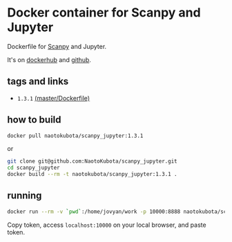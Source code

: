 # Docker container for Scanpy and Jupyter

Dockerfile for [Scanpy](https://scanpy.readthedocs.io/en/stable/index.html) and Jupyter.

It's on [dockerhub](https://hub.docker.com/r/naotokubota/scanpy_jupyter) and [github](https://github.com/NaotoKubota/scanpy_jupyter).

## tags and links
- `1.3.1` [(master/Dockerfile)](https://github.com/NaotoKubota/scanpy_jupyter/blob/master/Dockerfile)

## how to build

```sh
docker pull naotokubota/scanpy_jupyter:1.3.1
```

or

```sh
git clone git@github.com:NaotoKubota/scanpy_jupyter.git
cd scanpy_jupyter
docker build --rm -t naotokubota/scanpy_jupyter:1.3.1 .
```

## running

```sh
docker run --rm -v `pwd`:/home/jovyan/work -p 10000:8888 naotokubota/scanpy_jupyter:1.3.1
```

Copy token, access `localhost:10000` on your local browser, and paste token.